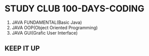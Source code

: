 # STUDY CLUB 100-DAYS-CODING

1. JAVA FUNDAMENTAL(Basic Java)
2. JAVA OOP(Object Oriented Programming)
3. JAVA GUI(Grafic User Interface)

## KEEP IT UP
